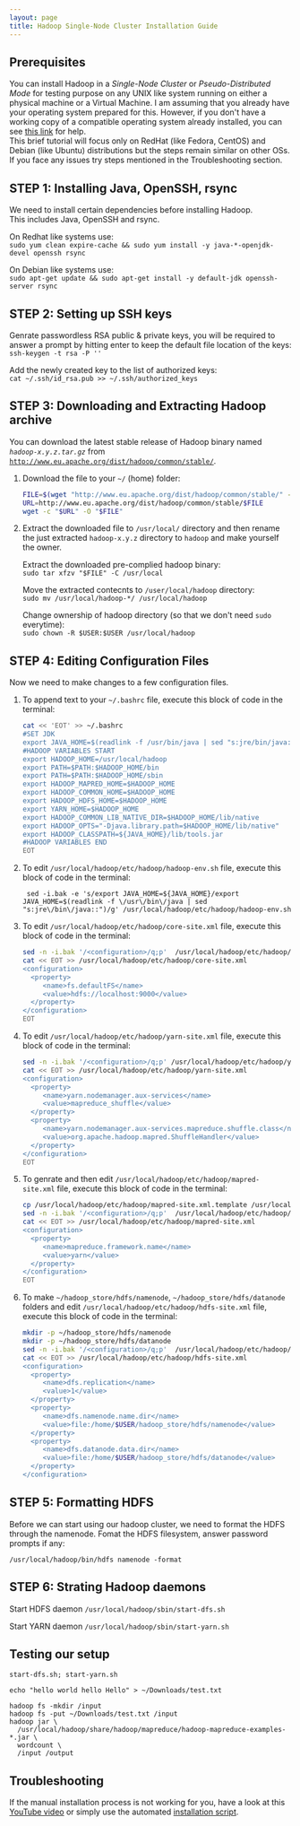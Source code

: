 ```yaml
---
layout: page
title: Hadoop Single-Node Cluster Installation Guide
---
```


## Prerequisites

You can install Hadoop in a *Single-Node Cluster* or *Pseudo-Distributed Mode* for testing purpose on any UNIX like system running on either a physical machine or a Virtual Machine. I am assuming that you already have your operating system prepared for this. However, if you don't have a working copy of a compatible operating system already installed, you can see [this link](http://askubuntu.com/questions/6328/how-do-i-install-ubuntu) for help.  
This brief tutorial will focus only on RedHat (like Fedora, CentOS) and Debian (like Ubuntu) distributions but the steps remain similar on other OSs. If you face any issues try steps mentioned in the Troubleshooting section.


## STEP 1: Installing Java, OpenSSH, rsync  
We need to install certain dependencies before installing Hadoop.  
This includes Java, OpenSSH and rsync.  

On Redhat like systems use:  
`sudo yum clean expire-cache && sudo yum install -y java-*-openjdk-devel openssh rsync`

On Debian like systems use:  
`sudo apt-get update && sudo apt-get install -y default-jdk openssh-server rsync`


## STEP 2: Setting up SSH keys  

Genrate passwordless RSA public & private keys, you will be required to answer a prompt by hitting enter to keep the default file location of the keys:  
`ssh-keygen -t rsa -P ''`

Add the newly created key to the list of authorized keys:  
`cat ~/.ssh/id_rsa.pub >> ~/.ssh/authorized_keys`


## STEP 3: Downloading and Extracting Hadoop archive  

You can download the latest stable release of Hadoop binary named *`hadoop-x.y.z.tar.gz`* from [`http://www.eu.apache.org/dist/hadoop/common/stable/`](http://www.eu.apache.org/dist/hadoop/common/stable/).

1. Download the file to your `~/` (home) folder:

    ```bash
    FILE=$(wget "http://www.eu.apache.org/dist/hadoop/common/stable/" -O - | grep -Po "hadoop-[0-9].[0-9].[0-9].tar.gz" | head -n 1)
    URL=http://www.eu.apache.org/dist/hadoop/common/stable/$FILE
    wget -c "$URL" -O "$FILE"
    ```

2. Extract the downloaded file to `/usr/local/` directory and then rename the just extracted `hadoop-x.y.z` directory to `hadoop` and make yourself the owner.

    Extract the downloaded pre-complied hadoop binary:  
    `sudo tar xfzv "$FILE" -C /usr/local`

    Move the extracted contecnts to `/user/local/hadoop` directory:  
    `sudo mv /usr/local/hadoop-*/ /usr/local/hadoop`

    Change ownership of hadoop directory (so that we don't need `sudo` everytime):  
    `sudo chown -R $USER:$USER /usr/local/hadoop`


## STEP 4: Editing Configuration Files  

Now we need to make changes to a few configuration files.

1. To append text to your `~/.bashrc` file, execute this block of code in the terminal:

    ```bash
    cat << 'EOT' >> ~/.bashrc
    #SET JDK
    export JAVA_HOME=$(readlink -f /usr/bin/java | sed "s:jre/bin/java::")
    #HADOOP VARIABLES START
    export HADOOP_HOME=/usr/local/hadoop
    export PATH=$PATH:$HADOOP_HOME/bin
    export PATH=$PATH:$HADOOP_HOME/sbin
    export HADOOP_MAPRED_HOME=$HADOOP_HOME
    export HADOOP_COMMON_HOME=$HADOOP_HOME
    export HADOOP_HDFS_HOME=$HADOOP_HOME
    export YARN_HOME=$HADOOP_HOME
    export HADOOP_COMMON_LIB_NATIVE_DIR=$HADOOP_HOME/lib/native
    export HADOOP_OPTS="-Djava.library.path=$HADOOP_HOME/lib/native"
    export HADOOP_CLASSPATH=${JAVA_HOME}/lib/tools.jar
    #HADOOP VARIABLES END
    EOT
    ```

2. To edit `/usr/local/hadoop/etc/hadoop/hadoop-env.sh` file, execute this block of code in the terminal:

        sed -i.bak -e 's/export JAVA_HOME=${JAVA_HOME}/export JAVA_HOME=$(readlink -f \/usr\/bin\/java | sed "s:jre\/bin\/java::")/g' /usr/local/hadoop/etc/hadoop/hadoop-env.sh

3. To edit `/usr/local/hadoop/etc/hadoop/core-site.xml` file, execute this block of code in the terminal:

    ```bash
    sed -n -i.bak '/<configuration>/q;p'  /usr/local/hadoop/etc/hadoop/core-site.xml
    cat << EOT >> /usr/local/hadoop/etc/hadoop/core-site.xml
    <configuration>
      <property>
         <name>fs.defaultFS</name>
         <value>hdfs://localhost:9000</value>
      </property>
    </configuration>
    EOT
    ```

4. To edit `/usr/local/hadoop/etc/hadoop/yarn-site.xml` file, execute this block of code in the terminal:

    ```bash
    sed -n -i.bak '/<configuration>/q;p' /usr/local/hadoop/etc/hadoop/yarn-site.xml
    cat << EOT >> /usr/local/hadoop/etc/hadoop/yarn-site.xml
    <configuration>
      <property>
         <name>yarn.nodemanager.aux-services</name>
         <value>mapreduce_shuffle</value>
      </property>
      <property>
         <name>yarn.nodemanager.aux-services.mapreduce.shuffle.class</name>
         <value>org.apache.hadoop.mapred.ShuffleHandler</value>
      </property>
    </configuration>
    EOT
    ```

5. To genrate and then edit `/usr/local/hadoop/etc/hadoop/mapred-site.xml` file, execute this block of code in the terminal:

    ```bash
    cp /usr/local/hadoop/etc/hadoop/mapred-site.xml.template /usr/local/hadoop/etc/hadoop/mapred-site.xml
    sed -n -i.bak '/<configuration>/q;p'  /usr/local/hadoop/etc/hadoop/mapred-site.xml
    cat << EOT >> /usr/local/hadoop/etc/hadoop/mapred-site.xml
    <configuration>
      <property>
         <name>mapreduce.framework.name</name>
         <value>yarn</value>
      </property>
    </configuration>
    EOT
    ```

6. To make `~/hadoop_store/hdfs/namenode`, `~/hadoop_store/hdfs/datanode` folders and edit `/usr/local/hadoop/etc/hadoop/hdfs-site.xml` file, execute this block of code in the terminal:

    ```bash
    mkdir -p ~/hadoop_store/hdfs/namenode
    mkdir -p ~/hadoop_store/hdfs/datanode
    sed -n -i.bak '/<configuration>/q;p'  /usr/local/hadoop/etc/hadoop/hdfs-site.xml
    cat << EOT >> /usr/local/hadoop/etc/hadoop/hdfs-site.xml
    <configuration>
      <property>
         <name>dfs.replication</name>
         <value>1</value>
      </property>
      <property>
         <name>dfs.namenode.name.dir</name>
         <value>file:/home/$USER/hadoop_store/hdfs/namenode</value>
      </property>
      <property>
         <name>dfs.datanode.data.dir</name>
         <value>file:/home/$USER/hadoop_store/hdfs/datanode</value>
      </property>
    </configuration>
    ```


## STEP 5: Formatting HDFS  

Before we can start using our hadoop cluster, we need to format the HDFS through the namenode.
Fomat the HDFS filesystem, answer password prompts if any:

`/usr/local/hadoop/bin/hdfs namenode -format`


## STEP 6: Strating Hadoop daemons  

Start HDFS daemon
`/usr/local/hadoop/sbin/start-dfs.sh`

Start YARN daemon
`/usr/local/hadoop/sbin/start-yarn.sh`


## Testing our setup

    start-dfs.sh; start-yarn.sh

    echo "hello world hello Hello" > ~/Downloads/test.txt

    hadoop fs -mkdir /input
    hadoop fs -put ~/Downloads/test.txt /input
    hadoop jar \
      /usr/local/hadoop/share/hadoop/mapreduce/hadoop-mapreduce-examples-*.jar \
      wordcount \
      /input /output


## Troubleshooting

If the manual installation process is not working for you, have a look at this [YouTube video](https://youtu.be/gWkbPVNER5k) or simply use the automated [installation script](https://github.com/user501254/BD_STTP_2016/blob/master/InstallHadoop.sh).
